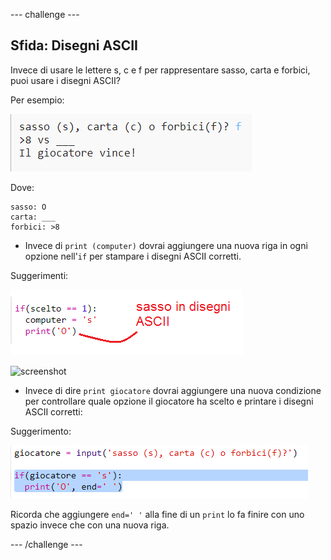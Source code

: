 \--- challenge \---

## Sfida: Disegni ASCII

Invece di usare le lettere s, c e f per rappresentare sasso, carta e forbici, puoi usare i disegni ASCII?

Per esempio:

![screenshot](images/rps-ascii-challenge.png)

Dove:

    sasso: O
    carta: ___
    forbici: >8
    

+ Invece di `print (computer)` dovrai aggiungere una nuova riga in ogni opzione nell'`if` per stampare i disegni ASCII corretti. 

Suggerimenti:

![screenshot](images/rps-ascii-rock.png)

![screenshot](images/rps-comment-computer.png)

+ Invece di dire `print giocatore` dovrai aggiungere una nuova condizione per controllare quale opzione il giocatore ha scelto e printare i disegni ASCII corretti:

Suggerimento:

![screenshot](images/rps-player-ascii.png)

Ricorda che aggiungere `end=' '` alla fine di un `print` lo fa finire con uno spazio invece che con una nuova riga.

\--- /challenge \---